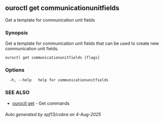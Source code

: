 ## ouroctl get communicationunitfields

Get a template for communication unit fields

### Synopsis

Get a template for communication unit fields that can be used to create new communication unit fields.

```
ouroctl get communicationunitfields [flags]
```

### Options

```
  -h, --help   help for communicationunitfields
```

### SEE ALSO

* [ouroctl get](ouroctl_get.md)	 - Get commands

###### Auto generated by spf13/cobra on 4-Aug-2025
